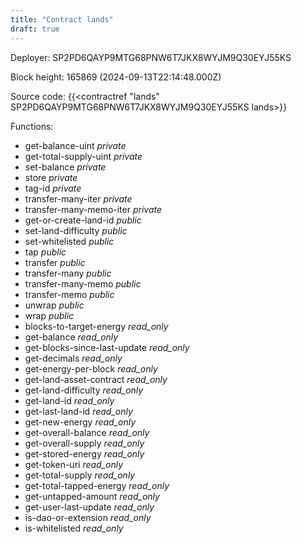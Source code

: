 ```yaml
---
title: "Contract lands"
draft: true
---
```

Deployer: SP2PD6QAYP9MTG68PNW6T7JKX8WYJM9Q30EYJ55KS


 



Block height: 165869 (2024-09-13T22:14:48.000Z)

Source code: {{<contractref "lands" SP2PD6QAYP9MTG68PNW6T7JKX8WYJM9Q30EYJ55KS lands>}}

Functions:

* get-balance-uint _private_
* get-total-supply-uint _private_
* set-balance _private_
* store _private_
* tag-id _private_
* transfer-many-iter _private_
* transfer-many-memo-iter _private_
* get-or-create-land-id _public_
* set-land-difficulty _public_
* set-whitelisted _public_
* tap _public_
* transfer _public_
* transfer-many _public_
* transfer-many-memo _public_
* transfer-memo _public_
* unwrap _public_
* wrap _public_
* blocks-to-target-energy _read_only_
* get-balance _read_only_
* get-blocks-since-last-update _read_only_
* get-decimals _read_only_
* get-energy-per-block _read_only_
* get-land-asset-contract _read_only_
* get-land-difficulty _read_only_
* get-land-id _read_only_
* get-last-land-id _read_only_
* get-new-energy _read_only_
* get-overall-balance _read_only_
* get-overall-supply _read_only_
* get-stored-energy _read_only_
* get-token-uri _read_only_
* get-total-supply _read_only_
* get-total-tapped-energy _read_only_
* get-untapped-amount _read_only_
* get-user-last-update _read_only_
* is-dao-or-extension _read_only_
* is-whitelisted _read_only_
